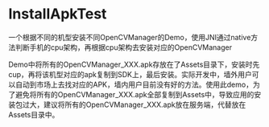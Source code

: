 # InstallApkTest
一个根据不同的机型安装不同OpenCVManager的Demo，使用JNI通过native方法判断手机的cpu架构，再根据cpu架构去安装对应的OpenCVManager

Demo中将所有的OpenCVManager_XXX.apk存放在了Assets目录下，安装时先cup，再将该机型对应的apk复制到SDK上，最后安装。实际开发中，墙外用户可以自动到市场上去找对应的APK，墙内用户目前没有好的方法。使用此demo，为了避免将所有的OpenCVManager_XXX.apk全部复制到Assets中，导致应用的安装包过大，建议将所有的OpenCVManager_XXX.apk放在服务端，代替放在Assets目录中。
